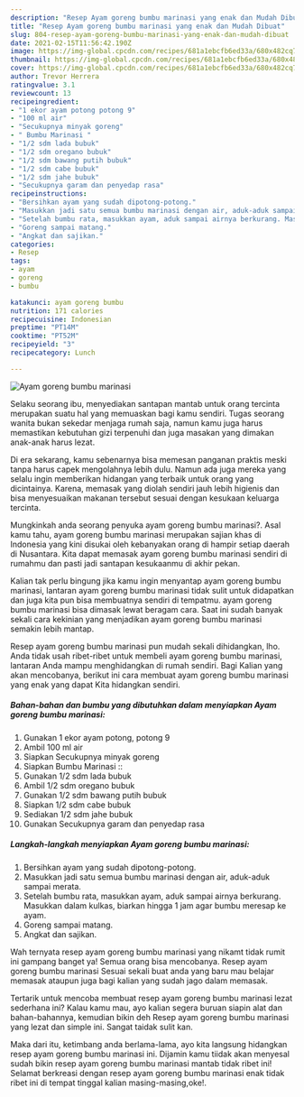 ```yaml
---
description: "Resep Ayam goreng bumbu marinasi yang enak dan Mudah Dibuat"
title: "Resep Ayam goreng bumbu marinasi yang enak dan Mudah Dibuat"
slug: 804-resep-ayam-goreng-bumbu-marinasi-yang-enak-dan-mudah-dibuat
date: 2021-02-15T11:56:42.190Z
image: https://img-global.cpcdn.com/recipes/681a1ebcfb6ed33a/680x482cq70/ayam-goreng-bumbu-marinasi-foto-resep-utama.jpg
thumbnail: https://img-global.cpcdn.com/recipes/681a1ebcfb6ed33a/680x482cq70/ayam-goreng-bumbu-marinasi-foto-resep-utama.jpg
cover: https://img-global.cpcdn.com/recipes/681a1ebcfb6ed33a/680x482cq70/ayam-goreng-bumbu-marinasi-foto-resep-utama.jpg
author: Trevor Herrera
ratingvalue: 3.1
reviewcount: 13
recipeingredient:
- "1 ekor ayam potong potong 9"
- "100 ml air"
- "Secukupnya minyak goreng"
- " Bumbu Marinasi "
- "1/2 sdm lada bubuk"
- "1/2 sdm oregano bubuk"
- "1/2 sdm bawang putih bubuk"
- "1/2 sdm cabe bubuk"
- "1/2 sdm jahe bubuk"
- "Secukupnya garam dan penyedap rasa"
recipeinstructions:
- "Bersihkan ayam yang sudah dipotong-potong."
- "Masukkan jadi satu semua bumbu marinasi dengan air, aduk-aduk sampai merata."
- "Setelah bumbu rata, masukkan ayam, aduk sampai airnya berkurang. Masukkan dalam kulkas, biarkan hingga 1 jam agar bumbu meresap ke ayam."
- "Goreng sampai matang."
- "Angkat dan sajikan."
categories:
- Resep
tags:
- ayam
- goreng
- bumbu

katakunci: ayam goreng bumbu 
nutrition: 171 calories
recipecuisine: Indonesian
preptime: "PT14M"
cooktime: "PT52M"
recipeyield: "3"
recipecategory: Lunch

---
```



![Ayam goreng bumbu marinasi](https://img-global.cpcdn.com/recipes/681a1ebcfb6ed33a/680x482cq70/ayam-goreng-bumbu-marinasi-foto-resep-utama.jpg)

Selaku seorang ibu, menyediakan santapan mantab untuk orang tercinta merupakan suatu hal yang memuaskan bagi kamu sendiri. Tugas seorang  wanita bukan sekedar menjaga rumah saja, namun kamu juga harus memastikan kebutuhan gizi terpenuhi dan juga masakan yang dimakan anak-anak harus lezat.

Di era  sekarang, kamu sebenarnya bisa memesan panganan praktis meski tanpa harus capek mengolahnya lebih dulu. Namun ada juga mereka yang selalu ingin memberikan hidangan yang terbaik untuk orang yang dicintainya. Karena, memasak yang diolah sendiri jauh lebih higienis dan bisa menyesuaikan makanan tersebut sesuai dengan kesukaan keluarga tercinta. 



Mungkinkah anda seorang penyuka ayam goreng bumbu marinasi?. Asal kamu tahu, ayam goreng bumbu marinasi merupakan sajian khas di Indonesia yang kini disukai oleh kebanyakan orang di hampir setiap daerah di Nusantara. Kita dapat memasak ayam goreng bumbu marinasi sendiri di rumahmu dan pasti jadi santapan kesukaanmu di akhir pekan.

Kalian tak perlu bingung jika kamu ingin menyantap ayam goreng bumbu marinasi, lantaran ayam goreng bumbu marinasi tidak sulit untuk didapatkan dan juga kita pun bisa membuatnya sendiri di tempatmu. ayam goreng bumbu marinasi bisa dimasak lewat beragam cara. Saat ini sudah banyak sekali cara kekinian yang menjadikan ayam goreng bumbu marinasi semakin lebih mantap.

Resep ayam goreng bumbu marinasi pun mudah sekali dihidangkan, lho. Anda tidak usah ribet-ribet untuk membeli ayam goreng bumbu marinasi, lantaran Anda mampu menghidangkan di rumah sendiri. Bagi Kalian yang akan mencobanya, berikut ini cara membuat ayam goreng bumbu marinasi yang enak yang dapat Kita hidangkan sendiri.

<!--inarticleads1-->

##### Bahan-bahan dan bumbu yang dibutuhkan dalam menyiapkan Ayam goreng bumbu marinasi:

1. Gunakan 1 ekor ayam potong, potong 9
1. Ambil 100 ml air
1. Siapkan Secukupnya minyak goreng
1. Siapkan  Bumbu Marinasi ::
1. Gunakan 1/2 sdm lada bubuk
1. Ambil 1/2 sdm oregano bubuk
1. Gunakan 1/2 sdm bawang putih bubuk
1. Siapkan 1/2 sdm cabe bubuk
1. Sediakan 1/2 sdm jahe bubuk
1. Gunakan Secukupnya garam dan penyedap rasa




<!--inarticleads2-->

##### Langkah-langkah menyiapkan Ayam goreng bumbu marinasi:

1. Bersihkan ayam yang sudah dipotong-potong.
1. Masukkan jadi satu semua bumbu marinasi dengan air, aduk-aduk sampai merata.
1. Setelah bumbu rata, masukkan ayam, aduk sampai airnya berkurang. Masukkan dalam kulkas, biarkan hingga 1 jam agar bumbu meresap ke ayam.
1. Goreng sampai matang.
1. Angkat dan sajikan.




Wah ternyata resep ayam goreng bumbu marinasi yang nikamt tidak rumit ini gampang banget ya! Semua orang bisa mencobanya. Resep ayam goreng bumbu marinasi Sesuai sekali buat anda yang baru mau belajar memasak ataupun juga bagi kalian yang sudah jago dalam memasak.

Tertarik untuk mencoba membuat resep ayam goreng bumbu marinasi lezat sederhana ini? Kalau kamu mau, ayo kalian segera buruan siapin alat dan bahan-bahannya, kemudian bikin deh Resep ayam goreng bumbu marinasi yang lezat dan simple ini. Sangat taidak sulit kan. 

Maka dari itu, ketimbang anda berlama-lama, ayo kita langsung hidangkan resep ayam goreng bumbu marinasi ini. Dijamin kamu tiidak akan menyesal sudah bikin resep ayam goreng bumbu marinasi mantab tidak ribet ini! Selamat berkreasi dengan resep ayam goreng bumbu marinasi enak tidak ribet ini di tempat tinggal kalian masing-masing,oke!.

